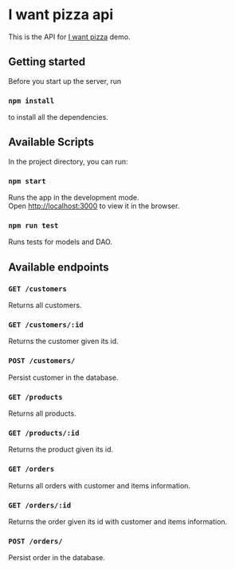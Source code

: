 # I want pizza api

This is the API for [I want pizza](https://github.com/rvillaverde/iwantpizza) demo.

## Getting started

Before you start up the server, run

### `npm install`

to install all the dependencies.

## Available Scripts

In the project directory, you can run:

### `npm start`

Runs the app in the development mode.<br>
Open [http://localhost:3000](http://localhost:3000) to view it in the browser.

### `npm run test`

Runs tests for models and DAO.<br>


## Available endpoints

### `GET /customers`

Returns all customers.

### `GET /customers/:id`

Returns the customer given its id.

### `POST /customers/`

Persist customer in the database.

### `GET /products`

Returns all products.

### `GET /products/:id`

Returns the product given its id.

### `GET /orders`

Returns all orders with customer and items information.

### `GET /orders/:id`

Returns the order given its id with customer and items information.

### `POST /orders/`

Persist order in the database.
